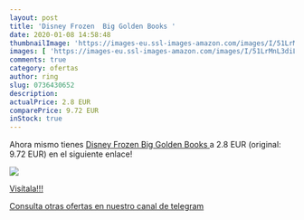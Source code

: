 ```yaml
---
layout: post
title: 'Disney Frozen  Big Golden Books '
date: 2020-01-08 14:58:48
thumbnailImage: 'https://images-eu.ssl-images-amazon.com/images/I/51LrMnL3diL._SL200_.jpg'
images: [ 'https://images-eu.ssl-images-amazon.com/images/I/51LrMnL3diL._SL200_.jpg' ]
comments: true
category: ofertas
author: ring
slug: 0736430652
description:
actualPrice: 2.8 EUR
comparePrice: 9.72 EUR
inStock: true
---
```


Ahora mismo tienes [Disney Frozen  Big Golden Books ](https://www.amazon.com/dp/0736430652/?tag=redken08-20) a 2.8 EUR (original: 9.72 EUR) en el siguiente enlace!

[![](https://images-eu.ssl-images-amazon.com/images/I/51LrMnL3diL._SL200_.jpg)](https://www.amazon.com/dp/0736430652/?tag=redken08-20)

[Visítala!!!](https://www.amazon.com/dp/0736430652/?tag=redken08-20)

[Consulta otras ofertas en nuestro canal de telegram](https://t.me/s/ofertas25)

